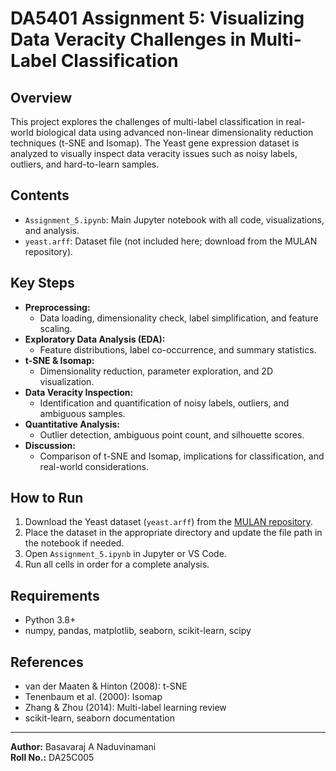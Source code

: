 # DA5401 Assignment 5: Visualizing Data Veracity Challenges in Multi-Label Classification

## Overview
This project explores the challenges of multi-label classification in real-world biological data using advanced non-linear dimensionality reduction techniques (t-SNE and Isomap). The Yeast gene expression dataset is analyzed to visually inspect data veracity issues such as noisy labels, outliers, and hard-to-learn samples.

## Contents
- `Assignment_5.ipynb`: Main Jupyter notebook with all code, visualizations, and analysis.
- `yeast.arff`: Dataset file (not included here; download from the MULAN repository).

## Key Steps
- **Preprocessing:**
  - Data loading, dimensionality check, label simplification, and feature scaling.
- **Exploratory Data Analysis (EDA):**
  - Feature distributions, label co-occurrence, and summary statistics.
- **t-SNE & Isomap:**
  - Dimensionality reduction, parameter exploration, and 2D visualization.
- **Data Veracity Inspection:**
  - Identification and quantification of noisy labels, outliers, and ambiguous samples.
- **Quantitative Analysis:**
  - Outlier detection, ambiguous point count, and silhouette scores.
- **Discussion:**
  - Comparison of t-SNE and Isomap, implications for classification, and real-world considerations.

## How to Run
1. Download the Yeast dataset (`yeast.arff`) from the [MULAN repository](http://mulan.sourceforge.net/datasets-mlc.html).
2. Place the dataset in the appropriate directory and update the file path in the notebook if needed.
3. Open `Assignment_5.ipynb` in Jupyter or VS Code.
4. Run all cells in order for a complete analysis.

## Requirements
- Python 3.8+
- numpy, pandas, matplotlib, seaborn, scikit-learn, scipy

## References
- van der Maaten & Hinton (2008): t-SNE
- Tenenbaum et al. (2000): Isomap
- Zhang & Zhou (2014): Multi-label learning review
- scikit-learn, seaborn documentation

---

**Author:** Basavaraj A Naduvinamani  
**Roll No.:** DA25C005
